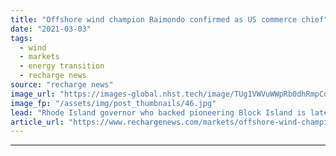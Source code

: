 ```yaml
---
title: "Offshore wind champion Raimondo confirmed as US commerce chief"
date: "2021-03-03"
tags: 
  - wind
  - markets
  - energy transition
  - recharge news
source: "recharge news"
image_url: "https://images-global.nhst.tech/image/TUg1VWVuWWpRb0dhRmpCd2xDdlhsa2tRMXNQRjBacUtGamkvcXVXeklRbz0=/nhst/binary/c0c261be478f191ead9da9f4e8339b2b"
image_fp: "/assets/img/post_thumbnails/46.jpg"
lead: "Rhode Island governor who backed pioneering Block Island is latest to be confirmed to Biden's cabinet"
article_url: "https://www.rechargenews.com/markets/offshore-wind-champion-raimondo-confirmed-as-us-commerce-chief/2-1-973200"
---
```


---
